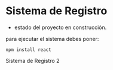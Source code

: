 <h1> Sistema de Registro</h1>

- estado del proyecto en construcción.

para ejecutar el sistema debes poner:

```npm install react```

Sistema de Registro 2
